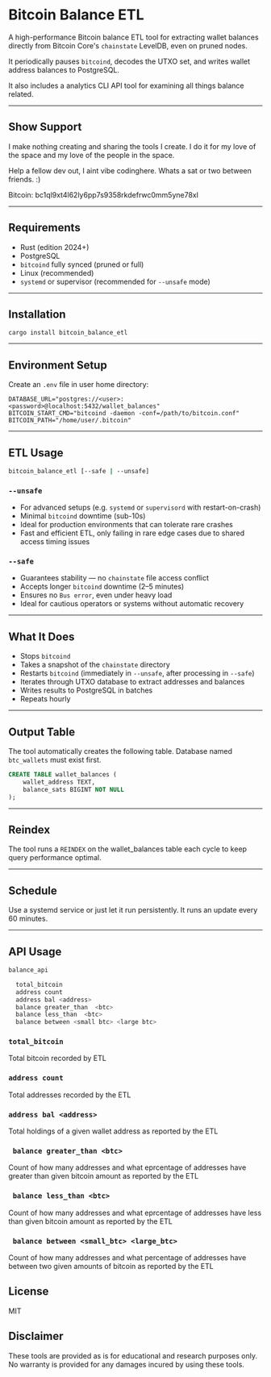 # Bitcoin Balance ETL

A high-performance Bitcoin balance ETL tool for extracting wallet balances directly from Bitcoin Core's `chainstate` LevelDB, even on pruned nodes.

It periodically pauses `bitcoind`, decodes the UTXO set, and writes wallet address balances to PostgreSQL.

It also includes a analytics CLI API tool for examining all things balance related.

---

## Show Support

I make nothing creating and sharing the tools I create. I do it for my love of the space and my love of the people in the space.

Help a fellow dev out, I aint vibe codinghere. Whats a sat or two between friends. :)

Bitcoin: bc1ql9xt4l62ly6pp7s9358rkdefrwc0mm5yne78xl

---

## Requirements

- Rust (edition 2024+)
- PostgreSQL
- `bitcoind` fully synced (pruned or full)
- Linux (recommended)
- `systemd` or supervisor (recommended for `--unsafe` mode)

---

## Installation

```
cargo install bitcoin_balance_etl
```


---

## Environment Setup

Create an `.env` file in user home directory:

```env
DATABASE_URL="postgres://<user>:<password>@localhost:5432/wallet_balances"
BITCOIN_START_CMD="bitcoind -daemon -conf=/path/to/bitcoin.conf"
BITCOIN_PATH="/home/user/.bitcoin"
```

---

## ETL Usage

```bash
bitcoin_balance_etl [--safe | --unsafe]
```

### `--unsafe`

- For advanced setups (e.g. `systemd` or `supervisord` with restart-on-crash)
- Minimal `bitcoind` downtime (sub-10s)
- Ideal for production environments that can tolerate rare crashes
- Fast and efficient ETL, only failing in rare edge cases due to shared access timing issues

### `--safe`

- Guarantees stability — no `chainstate` file access conflict
- Accepts longer `bitcoind` downtime (2–5 minutes)
- Ensures no `Bus error`, even under heavy load
- Ideal for cautious operators or systems without automatic recovery

---

## What It Does

- Stops `bitcoind`
- Takes a snapshot of the `chainstate` directory
- Restarts `bitcoind` (immediately in `--unsafe`, after processing in `--safe`)
- Iterates through UTXO database to extract addresses and balances
- Writes results to PostgreSQL in batches
- Repeats hourly

---

## Output Table

The tool automatically creates the following table. Database named `btc_wallets` must exist first.

```sql
CREATE TABLE wallet_balances (
    wallet_address TEXT,
    balance_sats BIGINT NOT NULL
);
```

---

## Reindex

The tool runs a `REINDEX` on the wallet_balances table each cycle to keep query performance optimal.

---

## Schedule

Use a systemd service or just let it run persistently. It runs an update every 60 minutes.

---

## API Usage

```bash
balance_api

  total_bitcoin
  address count
  address bal <address>
  balance greater_than  <btc>
  balance less_than  <btc>
  balance between <small btc> <large btc>
```  

### `total_bitcoin`

Total bitcoin recorded by ETL

### `address count`

Total addresses recorded by the ETL

### `address bal <address>`

Total holdings of a given wallet address as reported by the ETL

### ` balance greater_than <btc>`

Count of how many addresses and what eprcentage of addresses have greater than given bitcoin amount as reported by the ETL

### ` balance less_than <btc>`

Count of how many addresses and what eprcentage of addresses have less than given bitcoin amount as reported by the ETL

### ` balance between <small_btc> <large_btc>`

Count of how many addresses and what percentage of addresses have between two given amounts of bitcoin as reported by the ETL

## License

MIT

##  Disclaimer

These tools are provided as is for educational and research purposes only. No warranty is provided for any damages incured by using these tools.
